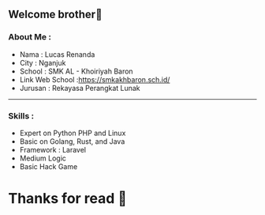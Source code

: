 ## Welcome **brother**👋
### About Me :
- Nama    : Lucas Renanda
- City    : Nganjuk
- School  : SMK AL - Khoiriyah Baron
- Link Web School :https://smkakhbaron.sch.id/
- Jurusan : Rekayasa Perangkat Lunak
___
### Skills :
- Expert on Python PHP and Linux
- Basic on Golang, Rust, and Java 
- Framework : Laravel
- Medium Logic
- Basic Hack Game


#  Thanks for read 🙏 

